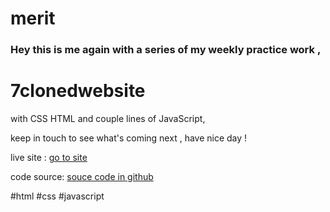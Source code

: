 # merit

### Hey this is me again with a series of my weekly practice work , 
# 7clonedwebsite  
with CSS HTML and couple lines of JavaScript, 

keep in touch to see what's coming next , have nice day !  

live site :
[go to site](https://merit-site.netlify.app/)


code source:
[souce code in github](https://github.com/Mahdi-Soultana/merit)


#html #css #javascript 
